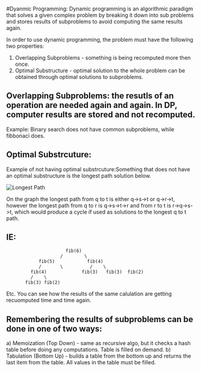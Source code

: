 ﻿#Dyanmic Programming:
Dynamic programming is an algorithmic paradigm that solves a given complex problem by breaking it down into sub problems and stores results 
of subproblems to avoid computing the same results again.

In order to use dynamic programming, the problem must have the following two properties:
1) Overlapping Subproblems - something is being recomputed more then once.
2) Optimal Substructure - optimal solution to the whole problem can be obtained through optimal solutions to subproblems.

## Overlapping Subproblems: the resutls of an operation are needed again and again. In DP, computer results are stored and not recomputed.
Example: Binary search does not have common subproblems, while fibbonaci does.

## Optimal Substrcuture:
Example of not having optimal substrcuture:Something that does not have an optimal substructure is the longest path solution below. 

![Longest Path](http://www.geeksforgeeks.org/wp-content/uploads/LongestPath.gif "Longest Path")

On the graph the longest path from q to t is either q->s->t or q->r->t, however the longest path from q to r is q->s->t->r and from r to t is r->q->s->t, which would produce a cycle if used as solutions to the longest q to t path.

## IE:

                          fib(6)
                        /        \
                fib(5)            fib(4)
                /       \          /    \
             fib(4)             fib(3)   fib(3)  fib(2)
             /    \  
           fib(3) fib(2)

Etc. You can see how the results of the same calulation are getting recuomputed time and time again.

## Remembering the results of subproblems can be done in one of two ways:
a) Memoization (Top Down) - same as recursive algo, but it checks a hash table before doing any computations. Table is filled on demand.
b) Tabulation (Bottom Up) - builds a table from the bottom up and returns the last item from the table. All values in the table must be filled.





